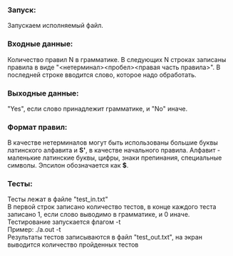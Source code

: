 ### Запуск:
Запускаем исполняемый файл.
### Входные данные:
Количество правил N в грамматике. В следующих N строках записаны правила в виде "<нетерминал><пробел><правая часть правила>". В последней строке вводится слово, которое надо обработать.
### Выходные данные:
"Yes", если слово принадлежит грамматике, и "No" иначе.
### Формат правил:
В качестве нетерминалов могут быть использованы большие буквы латинского алфавита и __S'__, в качестве начального правила. Алфавит - маленькие латинские буквы, цифры, знаки препинания, специальные символы. Эпсилон обозначается как __$__.
### Тесты: 
Тесты лежат в файле "test_in.txt"\
В первой строк записано количество тестов, в конце каждого теста записано 1, если слово выводимо в грамматике, и 0 иначе.
Тестирование запускается флагом -t \
Пример: ./a.out -t \
Результаты тестов записываются в файл "test_out.txt", на экран выводится количество пройденных тестов

